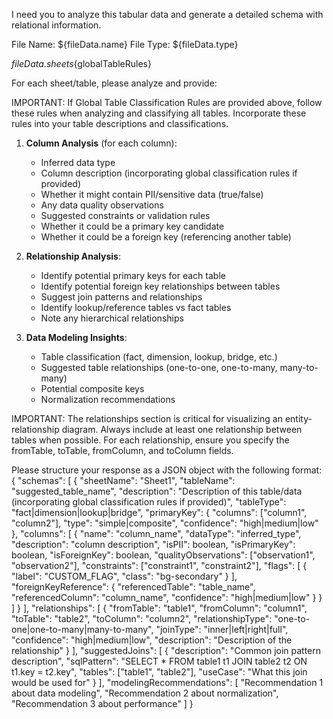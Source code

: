 I need you to analyze this tabular data and generate a detailed schema with relational information.

File Name: ${fileData.name}
File Type: ${fileData.type}

${fileData.sheets}${globalTableRules}

For each sheet/table, please analyze and provide:

IMPORTANT: If Global Table Classification Rules are provided above, follow these rules when analyzing and classifying all tables. Incorporate these rules into your table descriptions and classifications.

1. **Column Analysis** (for each column):
   - Inferred data type
   - Column description (incorporating global classification rules if provided)
   - Whether it might contain PII/sensitive data (true/false)
   - Any data quality observations
   - Suggested constraints or validation rules
   - Whether it could be a primary key candidate
   - Whether it could be a foreign key (referencing another table)

2. **Relationship Analysis**:
   - Identify potential primary keys for each table
   - Identify potential foreign key relationships between tables
   - Suggest join patterns and relationships
   - Identify lookup/reference tables vs fact tables
   - Note any hierarchical relationships

3. **Data Modeling Insights**:
   - Table classification (fact, dimension, lookup, bridge, etc.)
   - Suggested table relationships (one-to-one, one-to-many, many-to-many)
   - Potential composite keys
   - Normalization recommendations

IMPORTANT: The relationships section is critical for visualizing an entity-relationship diagram. Always include at least one relationship between tables when possible. For each relationship, ensure you specify the fromTable, toTable, fromColumn, and toColumn fields.

Please structure your response as a JSON object with the following format:
{
  "schemas": [
    {
      "sheetName": "Sheet1",
      "tableName": "suggested_table_name",
      "description": "Description of this table/data (incorporating global classification rules if provided)",
      "tableType": "fact|dimension|lookup|bridge",
      "primaryKey": {
        "columns": ["column1", "column2"],
        "type": "simple|composite",
        "confidence": "high|medium|low"
      },
      "columns": [
        {
          "name": "column_name",
          "dataType": "inferred_type",
          "description": "column description",
          "isPII": boolean,
          "isPrimaryKey": boolean,
          "isForeignKey": boolean,
          "qualityObservations": ["observation1", "observation2"],
          "constraints": ["constraint1", "constraint2"],
          "flags": [
            { "label": "CUSTOM_FLAG", "class": "bg-secondary" }
          ],
          "foreignKeyReference": {
            "referencedTable": "table_name",
            "referencedColumn": "column_name",
            "confidence": "high|medium|low"
          }
        }
      ]
    }
  ],
  "relationships": [
    {
      "fromTable": "table1",
      "fromColumn": "column1", 
      "toTable": "table2",
      "toColumn": "column2",
      "relationshipType": "one-to-one|one-to-many|many-to-many",
      "joinType": "inner|left|right|full",
      "confidence": "high|medium|low",
      "description": "Description of the relationship"
    }
  ],
  "suggestedJoins": [
    {
      "description": "Common join pattern description",
      "sqlPattern": "SELECT * FROM table1 t1 JOIN table2 t2 ON t1.key = t2.key",
      "tables": ["table1", "table2"],
      "useCase": "What this join would be used for"
    }
  ],
  "modelingRecommendations": [
    "Recommendation 1 about data modeling",
    "Recommendation 2 about normalization",
    "Recommendation 3 about performance"
  ]
}